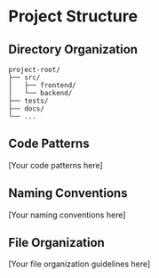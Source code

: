 # Project Structure

## Directory Organization

```
project-root/
├── src/
│   ├── frontend/
│   └── backend/
├── tests/
├── docs/
└── ...
```

## Code Patterns

[Your code patterns here]

## Naming Conventions

[Your naming conventions here]

## File Organization

[Your file organization guidelines here]